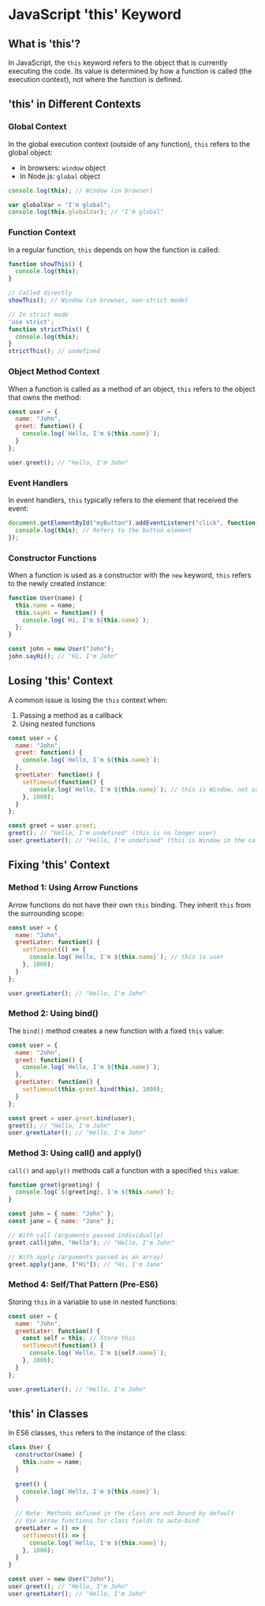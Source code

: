 # JavaScript 'this' Keyword

## What is 'this'?

In JavaScript, the `this` keyword refers to the object that is currently executing the code. Its value is determined by how a function is called (the execution context), not where the function is defined.

## 'this' in Different Contexts

### Global Context

In the global execution context (outside of any function), `this` refers to the global object:

- In browsers: `window` object
- In Node.js: `global` object

```javascript
console.log(this); // Window (in browser)

var globalVar = "I'm global";
console.log(this.globalVar); // "I'm global"
```

### Function Context

In a regular function, `this` depends on how the function is called:

```javascript
function showThis() {
  console.log(this);
}

// Called directly
showThis(); // Window (in browser, non-strict mode)

// In strict mode
'use strict';
function strictThis() {
  console.log(this);
}
strictThis(); // undefined
```

### Object Method Context

When a function is called as a method of an object, `this` refers to the object that owns the method:

```javascript
const user = {
  name: "John",
  greet: function() {
    console.log(`Hello, I'm ${this.name}`);
  }
};

user.greet(); // "Hello, I'm John"
```

### Event Handlers

In event handlers, `this` typically refers to the element that received the event:

```javascript
document.getElementById("myButton").addEventListener("click", function() {
  console.log(this); // Refers to the button element
});
```

### Constructor Functions

When a function is used as a constructor with the `new` keyword, `this` refers to the newly created instance:

```javascript
function User(name) {
  this.name = name;
  this.sayHi = function() {
    console.log(`Hi, I'm ${this.name}`);
  };
}

const john = new User("John");
john.sayHi(); // "Hi, I'm John"
```

## Losing 'this' Context

A common issue is losing the `this` context when:

1. Passing a method as a callback
2. Using nested functions

```javascript
const user = {
  name: "John",
  greet: function() {
    console.log(`Hello, I'm ${this.name}`);
  },
  greetLater: function() {
    setTimeout(function() {
      console.log(`Hello, I'm ${this.name}`); // this is Window, not user
    }, 1000);
  }
};

const greet = user.greet;
greet(); // "Hello, I'm undefined" (this is no longer user)
user.greetLater(); // "Hello, I'm undefined" (this is Window in the callback)
```

## Fixing 'this' Context

### Method 1: Using Arrow Functions

Arrow functions do not have their own `this` binding. They inherit `this` from the surrounding scope:

```javascript
const user = {
  name: "John",
  greetLater: function() {
    setTimeout(() => {
      console.log(`Hello, I'm ${this.name}`); // this is user
    }, 1000);
  }
};

user.greetLater(); // "Hello, I'm John"
```

### Method 2: Using bind()

The `bind()` method creates a new function with a fixed `this` value:

```javascript
const user = {
  name: "John",
  greet: function() {
    console.log(`Hello, I'm ${this.name}`);
  },
  greetLater: function() {
    setTimeout(this.greet.bind(this), 1000);
  }
};

const greet = user.greet.bind(user);
greet(); // "Hello, I'm John"
user.greetLater(); // "Hello, I'm John"
```

### Method 3: Using call() and apply()

`call()` and `apply()` methods call a function with a specified `this` value:

```javascript
function greet(greeting) {
  console.log(`${greeting}, I'm ${this.name}`);
}

const john = { name: "John" };
const jane = { name: "Jane" };

// With call (arguments passed individually)
greet.call(john, "Hello"); // "Hello, I'm John"

// With apply (arguments passed as an array)
greet.apply(jane, ["Hi"]); // "Hi, I'm Jane"
```

### Method 4: Self/That Pattern (Pre-ES6)

Storing `this` in a variable to use in nested functions:

```javascript
const user = {
  name: "John",
  greetLater: function() {
    const self = this; // Store this
    setTimeout(function() {
      console.log(`Hello, I'm ${self.name}`);
    }, 1000);
  }
};

user.greetLater(); // "Hello, I'm John"
```

## 'this' in Classes

In ES6 classes, `this` refers to the instance of the class:

```javascript
class User {
  constructor(name) {
    this.name = name;
  }
  
  greet() {
    console.log(`Hello, I'm ${this.name}`);
  }
  
  // Note: Methods defined in the class are not bound by default
  // Use arrow functions for class fields to auto-bind
  greetLater = () => {
    setTimeout(() => {
      console.log(`Hello, I'm ${this.name}`);
    }, 1000);
  }
}

const user = new User("John");
user.greet(); // "Hello, I'm John"
user.greetLater(); // "Hello, I'm John"
```